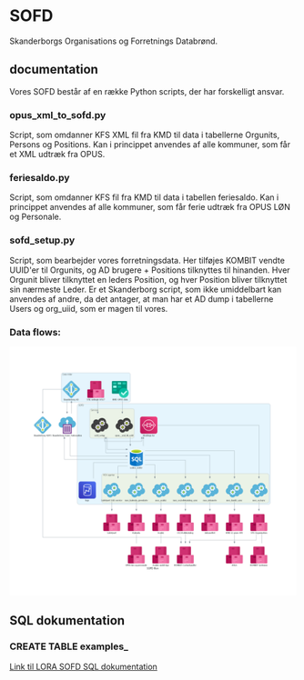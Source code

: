 # SOFD
Skanderborgs Organisations og Forretnings Databrønd.

## documentation
Vores SOFD består af en række Python scripts, der har forskelligt ansvar.

### opus_xml_to_sofd.py
Script, som omdanner KFS XML fil fra KMD til data i tabellerne Orgunits, Persons og Positions. Kan i princippet anvendes af alle kommuner, som får et XML udtræk fra OPUS.

### feriesaldo.py
Script, som omdanner KFS fil fra KMD til data i tabellen feriesaldo. Kan i princippet anvendes af alle kommuner, som får ferie udtræk fra OPUS LØN og Personale.

### sofd_setup.py
Script, som bearbejder vores forretningsdata. Her tilføjes KOMBIT vendte UUID'er til Orgunits, og AD brugere + Positions tilknyttes til hinanden. Hver Orgunit bliver tilknyttet en leders Position, og hver Position bliver tilknyttet sin nærmeste Leder. Er et Skanderborg script, som ikke umiddelbart kan anvendes af andre, da det antager, at man har et AD dump i tabellerne Users og org_uiid, som er magen til vores.

### Data flows:
![Alt text](https://raw.githubusercontent.com/Skanderborg/SOFD/master/diagrams/sofd_flow.png)

## SQL dokumentation
### CREATE TABLE examples_
[Link til LORA SOFD SQL dokumentation](https://github.com/Skanderborg/SOFD/tree/master/SQL)